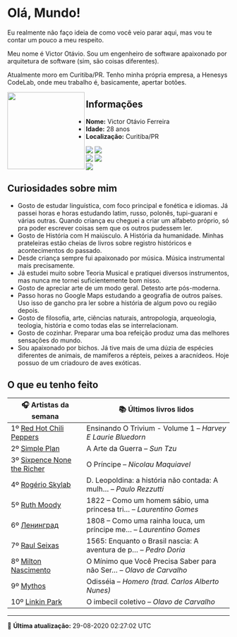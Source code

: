# Olá, Mundo!

Eu realmente não faço ideia de como você veio parar aqui, mas vou te contar um pouco a meu respeito.

Meu nome é Victor Otávio. Sou um engenheiro de software apaixonado por arquitetura de software (sim, são coisas diferentes).

Atualmente moro em Curitiba/PR. Tenho minha própria empresa, a Henesys CodeLab, onde meu trabalho é, basicamente, apertar botões.

<img align="left" src="https://github.com/vctrtvfrrr/vctrtvfrrr/raw/master/octocat.png" alt="" width="175" />

## Informações

- **Nome:** Victor Otávio Ferreira
- **Idade:** 28 anos
- **Localização:** Curitiba/PR

[![](https://img.shields.io/badge/LinkedIn-victorotavio-blue)](https://www.linkedin.com/in/victorotavio/) [![](https://img.shields.io/badge/Twitter-@vctrtvfrrr-blue)](https://twitter.com/vctrtvfrrr)  
[![](https://img.shields.io/badge/GitHub-vctrtvfrrr-24292e)](https://github.com/vctrtvfrrr) [![](https://img.shields.io/badge/GitLab-vctrtvfrrr-ec5d16)](https://gitlab.com/vctrtvfrrr)  
[![](https://img.shields.io/badge/Email-victor@otavioferreira.com.br-red)](mailto:victor@otavioferreira.com.br)  

## Curiosidades sobre mim

-   Gosto de estudar linguística, com foco principal e fonética e idiomas. Já passei horas e horas estudando latim, russo, polonês, tupi-guarani e várias outras. Quando criança eu cheguei a criar um alfabeto próprio, só pra poder escrever coisas sem que os outros pudessem ler.
-   Gosto de História com H maiúsculo. A História da humanidade. Minhas prateleiras estão cheias de livros sobre registro históricos e acontecimentos do passado.
-   Desde criança sempre fui apaixonado por música. Música instrumental mais precisamente.
-   Já estudei muito sobre Teoria Musical e pratiquei diversos instrumentos, mas nunca me tornei suficientemente bom nisso.
-   Gosto de apreciar arte de um modo geral. Detesto arte pós-moderna.
-   Passo horas no Google Maps estudando a geografia de outros países. Uso isso de gancho pra ler sobre a história de algum povo ou região depois.
-   Gosto de filosofia, arte, ciências naturais, antropologia, arqueologia, teologia, história e como todas elas se interrelacionam.
-   Gosto de cozinhar. Preparar uma boa refeição produz uma das melhores sensações do mundo.
-   Sou apaixonado por bichos. Já tive mais de uma dúzia de espécies diferentes de animais, de mamiferos a répteis, peixes a aracnídeos. Hoje possuo de um criadouro de aves exóticas.


## O que eu tenho feito

|                                      🎧 Artistas da semana                                       |                      📚 Últimos livros lidos                      |
|--------------------------------------------------------------------------------------------------|-------------------------------------------------------------------|
| 1º [Red Hot Chili Peppers](https://www.last.fm/music/Red+Hot+Chili+Peppers)                      | Ensinando O Trivium - Volume 1	–	_Harvey E Laurie Bluedorn_         |
| 2º [Simple Plan](https://www.last.fm/music/Simple+Plan)                                          | A Arte da Guerra	–	_Sun Tzu_                                        |
| 3º [Sixpence None the Richer](https://www.last.fm/music/Sixpence+None+the+Richer)                | O Príncipe	–	_Nicolau Maquiavel_                                    |
| 4º [Rogério Skylab](https://www.last.fm/music/Rog%C3%A9rio+Skylab)                               | D. Leopoldina: a história não contada: A mulh…	–	_Paulo Rezzutti_   |
| 5º [Ruth Moody](https://www.last.fm/music/Ruth+Moody)                                            | 1822 – Como um homem sábio, uma princesa tri…	–	_Laurentino Gomes_  |
| 6º [Ленинград](https://www.last.fm/music/%D0%9B%D0%B5%D0%BD%D0%B8%D0%BD%D0%B3%D1%80%D0%B0%D0%B4) | 1808 – Como uma rainha louca, um príncipe me…	–	_Laurentino Gomes_  |
| 7º [Raul Seixas](https://www.last.fm/music/Raul+Seixas)                                          | 1565: Enquanto o Brasil nascia: A aventura de p…	–	_Pedro Doria_    |
| 8º [Milton Nascimento](https://www.last.fm/music/Milton+Nascimento)                              | O Mínimo que Você Precisa Saber para não Ser…	–	_Olavo de Carvalho_ |
| 9º [Mythos](https://www.last.fm/music/Mythos)                                                    | Odisséia	–	_Homero (trad. Carlos Alberto Nunes)_                    |
| 10º [Linkin Park](https://www.last.fm/music/Linkin+Park)                                         | O imbecil coletivo	–	_Olavo de Carvalho_                            |


---

🚀 **Última atualização:** 29-08-2020 02:27:02 UTC